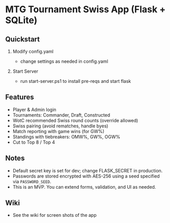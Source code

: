 # MTG Tournament Swiss App (Flask + SQLite)

## Quickstart
1) Modify config.yaml
   - change settings as needed in config.yaml

2) Start Server
   - run start-server.ps1 to install pre-reqs and start flask

## Features
   - Player & Admin login
   - Tournaments: Commander, Draft, Constructed
   - WotC recommended Swiss round counts (override allowed)
   - Swiss pairing (avoid rematches, handle byes)
   - Match reporting with game wins (for GW%)
   - Standings with tiebreakers: OMW%, GW%, OGW%
   - Cut to Top 8 / Top 4

## Notes
   - Default secret key is set for dev; change FLASK_SECRET in production.
   - Passwords are stored encrypted with AES-256 using a seed specified via `PASSWORD_SEED`.
   - This is an MVP. You can extend forms, validation, and UI as needed.

## Wiki
   - See the wiki for screen shots of the app